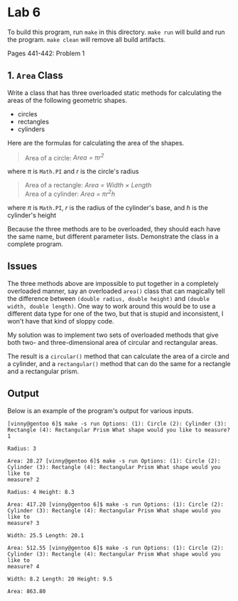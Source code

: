 # Lab 6

To build this program, run `make` in this directory. `make run` will build and
run the program. `make clean` will remove all build artifacts.

Pages 441-442: Problem 1

## 1. `Area` Class

Write a class that has three overloaded static methods for calculating the
areas of the following geometric shapes.

 * circles
 * rectangles
 * cylinders

Here are the formulas for calculating the area of the shapes.

> Area of a circle: *Area = πr<sup>2</sup>*

where *π* is `Math.PI` and *r* is the circle's radius

> Area of a rectangle: *Area = Width × Length*  
> Area of a cylinder: *Area = πr<sup>2</sup>h*

where *π* is `Math.PI`, *r* is the radius of the cylinder's base, and *h* is
the cylinder's height

Because the three methods are to be overloaded, they should each have the same
name, but different parameter lists. Demonstrate the class in a complete
program.

## Issues

The three methods above are impossible to put together in a completely
overloaded manner, say an overloaded `area()` class that can magically tell the
difference between `(double radius, double height)` and `(double width, double
length)`. One way to work around this would be to use a different data type for
one of the two, but that is stupid and inconsistent, I won't have that kind of
sloppy code.

My solution was to implement two sets of overloaded methods that give both two-
and three-dimensional area of circular and rectangular areas.

The result is a `circular()` method that can calculate the area of a circle and
a cylinder, and a `rectangular()` method that can do the same for a rectangle
and a rectangular prism.

## Output

Below is an example of the program's output for various inputs.

    [vinny@gentoo 6]$ make -s run Options: (1): Circle (2): Cylinder (3):
    Rectangle (4): Rectangular Prism What shape would you like to measure? 1

    Radius: 3

    Area: 28.27 [vinny@gentoo 6]$ make -s run Options: (1): Circle (2):
    Cylinder (3): Rectangle (4): Rectangular Prism What shape would you like to
    measure? 2

    Radius: 4 Height: 8.3

    Area: 417.20 [vinny@gentoo 6]$ make -s run Options: (1): Circle (2):
    Cylinder (3): Rectangle (4): Rectangular Prism What shape would you like to
    measure? 3

    Width: 25.5 Length: 20.1

    Area: 512.55 [vinny@gentoo 6]$ make -s run Options: (1): Circle (2):
    Cylinder (3): Rectangle (4): Rectangular Prism What shape would you like to
    measure? 4

    Width: 8.2 Length: 20 Height: 9.5

    Area: 863.80
